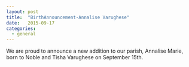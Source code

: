 ```yaml
---
layout: post
title:  "BirthAnnouncement-Annalise Varughese"
date:   2015-09-17
categories: 
  - general
---
```


We are proud to announce a new addition to our parish, Annalise Marie, born to Noble and Tisha Varughese on September 15th. 